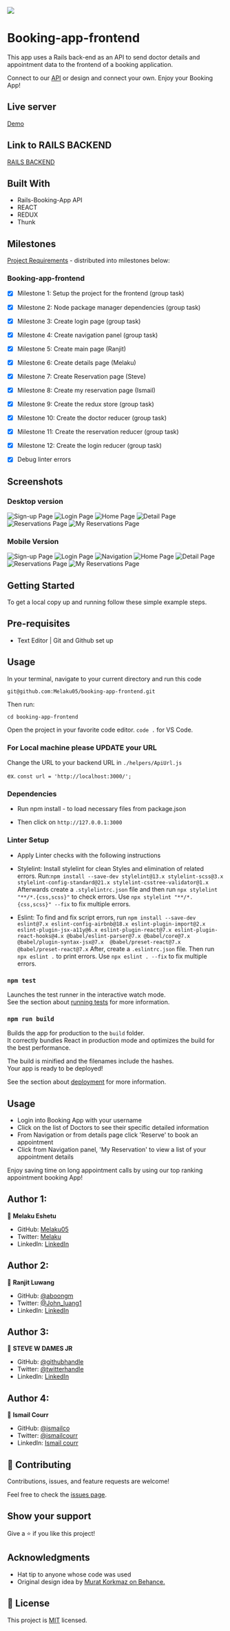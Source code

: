 ![](https://img.shields.io/badge/Microverse-blueviolet)

# Booking-app-frontend

This app uses a Rails back-end as an API to send doctor details and appointment data to the frontend of a booking application.

Connect to our [API](https://github.com/Melaku05/booking-app-backendpstone/blob/main/projects/business_requirements.md) or design and connect your own. Enjoy your Booking App!

## Live server
[Demo](https://booking-app1.netlify.app)

## Link to RAILS BACKEND

[RAILS BACKEND](https://github.com/Melaku05/booking-app-backend)

## Built With
- Rails-Booking-App API
- REACT
- REDUX
- Thunk

## Milestones

[Project Requirements](https://github.com/microverseinc/curriculum-final-capstone/blob/main/projects/business_requirements.md) - distributed into milestones below:

### Booking-app-frontend
- [x] Milestone 1: Setup the project for the frontend (group task)
- [x] Milestone 2: Node package manager dependencies (group task)
- [x] Milestone 3: Create login page (group task)
- [x] Milestone 4: Create navigation panel (group task)
- [x] Milestone 5: Create main page (Ranjit)
- [x] Milestone 6: Create details page (Melaku)
- [x] Milestone 7: Create Reservation page (Steve)
- [x] Milestone 8: Create my reservation page (Ismail)
- [x] Milestone 9: Create the redux store (group task)
- [x] Milestone 10: Create the doctor reducer (group task)
- [x] Milestone 11: Create the reservation reducer (group task)
- [x] Milestone 12: Create the login reducer (group task)

- [x] Debug linter errors

## Screenshots
### Desktop version
![Sign-up Page](src/assets/screenshots/s-d.png)
![Login Page](src/assets/screenshots/l-d.png)
![Home Page](src/assets/screenshots/h-d.png)
![Detail Page](src/assets/screenshots/d-d.png)
![Reservations Page](src/assets/screenshots/r-d.png)
![My Reservations Page](src/assets/screenshots/my-d.png)

### Mobile Version 
![Sign-up Page]()
![Login Page]()
![Navigation]()
![Home Page]()
![Detail Page]()
![Reservations Page]()
![My Reservations Page]()



## Getting Started

To get a local copy up and running follow these simple example steps.


## Pre-requisites
- Text Editor | Git and Github set up
  
## Usage
In your terminal, navigate to your current directory and run this code

`git@github.com:Melaku05/booking-app-frontend.git`

Then run:

`cd booking-app-frontend`

Open the project in your favorite code editor. `code .` for VS Code.

### For Local machine please UPDATE your URL
Change the URL to your backend URL in `./helpers/ApiUrl.js`

ex.
`const url = 'http://localhost:3000/';`

### Dependencies
- Run npm install - to load necessary files from package.json

- Then click on `http://127.0.0.1:3000`

### Linter Setup
- Apply Linter checks with the following instructions

* Stylelint: Install stylelint for clean Styles and elimination of related errors.
 Run:`npm install --save-dev stylelint@13.x stylelint-scss@3.x stylelint-config-standard@21.x stylelint-csstree-validator@1.x`
 Afterwards create a `.stylelintrc.json` file and then run `npx stylelint "**/*.{css,scss}"` to check errors. Use `npx stylelint "**/*.{css,scss}" --fix` to fix multiple errors.

* Eslint: To find and fix script errors, run `npm install --save-dev eslint@7.x eslint-config-airbnb@18.x eslint-plugin-import@2.x eslint-plugin-jsx-a11y@6.x eslint-plugin-react@7.x eslint-plugin-react-hooks@4.x @babel/eslint-parser@7.x @babel/core@7.x  @babel/plugin-syntax-jsx@7.x  @babel/preset-react@7.x @babel/preset-react@7.x`
After, create a `.eslintrc.json` file.
Then run `npx eslint .` to print errors. 
Use `npx eslint . --fix` to fix multiple errors.

### `npm test`

Launches the test runner in the interactive watch mode.\
See the section about [running tests](https://facebook.github.io/create-react-app/docs/running-tests) for more information.

### `npm run build`

Builds the app for production to the `build` folder.\
It correctly bundles React in production mode and optimizes the build for the best performance.

The build is minified and the filenames include the hashes.\
Your app is ready to be deployed!

See the section about [deployment](https://facebook.github.io/create-react-app/docs/deployment) for more information.


## Usage

- Login into Booking App with your username
- Click on the list of Doctors to see their specific detailed information
- From Navigation or from details page click 'Reserve' to book an appointment
- Click from Navigation panel, 'My Reservation' to view a list of your appointment details

Enjoy saving time on long appointment calls by using our top ranking appointment booking App!


## Author 1:

👤 **Melaku Eshetu**
- GitHub: [Melaku05](https://github.com/Melaku05)
- Twitter: [Melaku](https://twitter.com/melaku_mel)
- LinkedIn: [LinkedIn](https://www.linkedin.com/in/melaku-eshetu/)


## Author 2:

👤 **Ranjit Luwang**
- GitHub: [@aboongm](https://github.com/aboongm)
- Twitter: [@John_luang1](https://twitter.com/John_luang1)
- LinkedIn: [LinkedIn](https://www.linkedin.com/in/aboongm)


## Author 3:

👤 **STEVE W DAMES JR**

- GitHub: [@githubhandle](https://github.com/steveWDamesJr)
- Twitter: [@twitterhandle](https://twitter.com/Steve88312331)
- LinkedIn: [LinkedIn](https://www.linkedin.com/in/steve-w-dames-jr/)


## Author 4: 
👤 **Ismail Courr**
- GitHub: [@ismailco](https://github.com/ismailco)
- Twitter: [@ismailcourr](https://twitter.com/ismailcourr)
- LinkedIn: [Ismail courr](https://www.linkedin.com/in/ismailcourr)


## 🤝 Contributing

Contributions, issues, and feature requests are welcome!

Feel free to check the [issues page](https://github.com/Melaku05/booking-app-frontend/issues).


## Show your support

Give a ⭐️ if you like this project!


## Acknowledgments

- Hat tip to anyone whose code was used
- Original design idea by [Murat Korkmaz on Behance.]('https://www.behance.net/muratk')

## 📝 License

This project is [MIT](./MIT.md) licensed.

